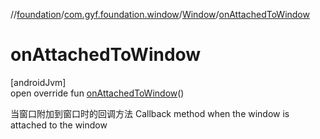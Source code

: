 //[foundation](../../../index.md)/[com.gyf.foundation.window](../index.md)/[Window](index.md)/[onAttachedToWindow](on-attached-to-window.md)

# onAttachedToWindow

[androidJvm]\
open override fun [onAttachedToWindow](on-attached-to-window.md)()

当窗口附加到窗口时的回调方法 Callback method when the window is attached to the window